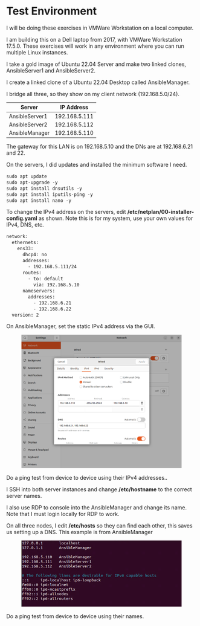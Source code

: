 # Test Environment

I will be doing these exercises in VMWare Workstation on a local computer.&#x20;

I am building this on a Dell laptop from 2017, with VMWare Workstation 17.5.0. These exercises will work in any environment where you can run multiple Linux instances.

I take a gold image of Ubuntu 22.04 Server and make two linked clones, AnsibleServer1 and AnsibleServer2.

I create a linked clone of a Ubuntu 22.04 Desktop called AnsibleManager.

I bridge all three, so they show on my client network (192.168.5.0/24).

| Server         | IP Address    |
| -------------- | ------------- |
| AnsibleServer1 | 192.168.5.111 |
| AnsibleServer2 | 192.168.5.112 |
| AnsibleManager | 192.168.5.110 |

The gateway for this LAN is on 192.168.5.10 and the DNs are at 192.168.6.21 and 22.

On the servers, I did updates and installed the minimum software I need.

```
sudo apt update
sudo apt-upgrade -y
sudo apt install dnsutils -y
sudo apt install iputils-ping -y
sudo apt install nano -y
```

To change the IPv4 address on the servers, edit **/etc/netplan/00-installer-config.yaml** as shown. Note this is for my system, use your own values for IPv4, DNS, etc.

```
network:
  ethernets:
    ens33:
      dhcp4: no
      addresses:
        - 192.168.5.111/24
      routes:
        - to: default
          via: 192.168.5.10
      nameservers:
        addresses:
          - 192.168.6.21
          - 192.168.6.22
  version: 2
```

On AnsibleManager, set the static IPv4 address via the GUI.

<figure><img src=".gitbook/assets/image (2).png" alt=""><figcaption></figcaption></figure>

Do a ping test from device to device using their IPv4 addresses..

I SSH into both server instances and change **/etc/hostname** to the correct server names.

I also use RDP to console into the AnsibleManager and change its name. Note that I must login locally for RDP to work.

On all three nodes, I edit **/etc/hosts** so they can find each other, this saves us setting up a DNS. This example is from AnsibleManager

<figure><img src=".gitbook/assets/image (1) (1).png" alt=""><figcaption></figcaption></figure>

Do a ping test from device to device using their names.
